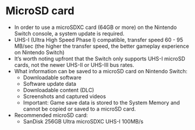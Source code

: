 # MicroSD card
- In order to use a microSDXC card (64GB or more) on the Nintendo Switch console, a system update is required.
- UHS-I (Ultra High Speed Phase I) compatible, transfer speed 60 - 95 MB/sec (the higher the transfer speed, the better gameplay experience on Nintendo Switch) 
- It’s worth noting upfront that the Switch only supports UHS-I microSD cards, not the newer UHS-II or UHS-III bus rates. 
- What information can be saved to a microSD card on Nintendo Switch:
  - Downloadable software
  - Software update data
  - Downloadable content (DLC)
  - Screenshots and captured videos
  - Important: Game save data is stored to the System Memory and cannot be copied or saved to a microSD card.
- Recommended microSD card:
  - SanDisk 256GB Ultra microSDXC UHS-I 100MB/s
